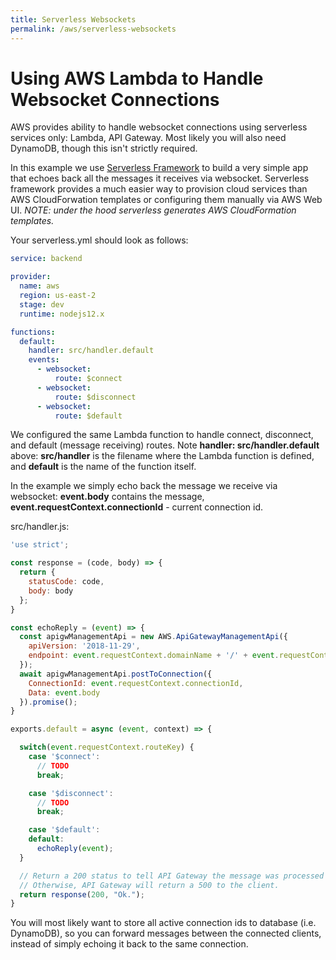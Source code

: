 ```yaml
---
title: Serverless Websockets
permalink: /aws/serverless-websockets
---
```

# Using AWS Lambda to Handle Websocket Connections

AWS provides ability to handle websocket connections using serverless services only: Lambda, API Gateway. Most likely you will also need DynamoDB, though this isn't strictly required.

In this example we use [Serverless Framework](https://www.serverless.com/) to build a very simple app that echoes back all the messages it receives via websocket.  Serverless framework provides a much easier way to provision cloud services than AWS CloudForwation templates or configuring them manually via AWS Web UI. *NOTE: under the hood serverless generates AWS CloudFormation templates.*

Your serverless.yml should look as follows:

```yaml
service: backend

provider:
  name: aws
  region: us-east-2
  stage: dev
  runtime: nodejs12.x

functions:
  default:
    handler: src/handler.default
    events:
      - websocket:
          route: $connect
      - websocket:
          route: $disconnect
      - websocket:
          route: $default
```

We configured the same Lambda function to handle connect, disconnect, and default (message receiving) routes. Note **handler: src/handler.default** above: **src/handler** is the filename where the Lambda function is defined, and **default** is the name of the function itself.

In the example we simply echo back the message we receive via websocket: **event.body** contains the message, **event.requestContext.connectionId** - current connection id.

src/handler.js:

```js
'use strict';

const response = (code, body) => {
  return { 
    statusCode: code, 
    body: body
  };
}

const echoReply = (event) => {
  const apigwManagementApi = new AWS.ApiGatewayManagementApi({
    apiVersion: '2018-11-29',
    endpoint: event.requestContext.domainName + '/' + event.requestContext.stage
  });
  await apigwManagementApi.postToConnection({ 
    ConnectionId: event.requestContext.connectionId,
    Data: event.body
  }).promise();
}

exports.default = async (event, context) => {

  switch(event.requestContext.routeKey) {
    case '$connect':
      // TODO
      break;

    case '$disconnect':
      // TODO
      break;

    case '$default':
    default:
      echoReply(event);
  }

  // Return a 200 status to tell API Gateway the message was processed successfully. 
  // Otherwise, API Gateway will return a 500 to the client.
  return response(200, "Ok.");
}
```

You will most likely want to store all active connection ids to database (i.e. DynamoDB), so you can forward messages between the connected clients, instead of simply echoing it back to the same connection.
